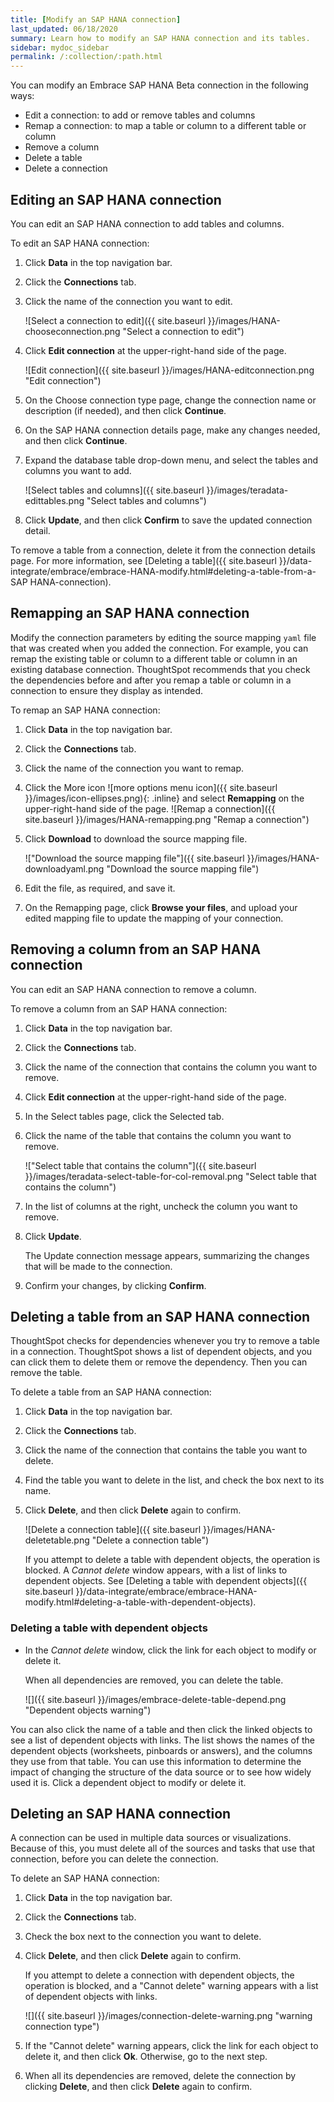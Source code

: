 ```yaml
---
title: [Modify an SAP HANA connection]
last_updated: 06/18/2020
summary: Learn how to modify an SAP HANA connection and its tables.
sidebar: mydoc_sidebar
permalink: /:collection/:path.html
---
```


You can modify an Embrace SAP HANA <span class="label label-beta">Beta</span> connection in the following ways:
- Edit a connection: to add or remove tables and columns
- Remap a connection: to map a table or column to a different table or column
- Remove a column
- Delete a table
- Delete a connection

## Editing an SAP HANA connection

You can edit an SAP HANA connection to add tables and columns.

To edit an SAP HANA connection:

1. Click **Data** in the top navigation bar.

2. Click the **Connections** tab.

3. Click the name of the connection you want to edit.

   ![Select a connection to edit]({{ site.baseurl }}/images/HANA-chooseconnection.png "Select a connection to edit")

4. Click **Edit connection** at the upper-right-hand side of the page.

   ![Edit connection]({{ site.baseurl }}/images/HANA-editconnection.png "Edit connection")

5. On the Choose connection type page, change the connection name or description (if needed), and then click **Continue**.  

6. On the SAP HANA connection details page, make any changes needed, and then click **Continue**.

7. Expand the database table drop-down menu, and select the tables and columns you want to add.

   ![Select tables and columns]({{ site.baseurl }}/images/teradata-edittables.png "Select tables and columns")
   <!--![]({{ site.baseurl }}/images/connection-update.png "Edit connection dialog box") -->

8. Click **Update**, and then click **Confirm** to save the updated connection detail.

To remove a table from a connection, delete it from the connection details page. For more information, see [Deleting a table]({{ site.baseurl }}/data-integrate/embrace/embrace-HANA-modify.html#deleting-a-table-from-a-SAP HANA-connection).

## Remapping an SAP HANA connection

Modify the connection parameters by editing the source mapping <code>yaml</code> file that was created when you added the connection. For example, you can remap the existing table or column to a different table or column in an existing database connection. ThoughtSpot recommends that you check the dependencies before and after you remap a table or column in a connection to ensure they display as intended.

To remap an SAP HANA connection:

1. Click **Data** in the top navigation bar.

2. Click the **Connections** tab.

3. Click the name of the connection you want to remap.

4. Click the More icon ![more options menu icon]({{ site.baseurl }}/images/icon-ellipses.png){: .inline} and select **Remapping** on the upper-right-hand side of the page.
   ![Remap a connection]({{ site.baseurl }}/images/HANA-remapping.png "Remap a connection")

5. Click **Download** to download the source mapping file.

   !["Download the source mapping file"]({{ site.baseurl }}/images/HANA-downloadyaml.png "Download the source mapping file")

6. Edit the file, as required, and save it.
<!--   ![Edit the yaml file]({{ site.baseurl }}/images/HANA-yaml.png "Edit the yaml file") -->

7. On the Remapping page, click **Browse your files**, and upload your edited mapping file to update the mapping of your connection.

## Removing a column from an SAP HANA connection

You can edit an SAP HANA connection to remove a column.

To remove a column from an SAP HANA connection:

1. Click **Data** in the top navigation bar.

2. Click the **Connections** tab.

3. Click the name of the connection that contains the column you want to remove.

4. Click **Edit connection** at the upper-right-hand side of the page.

5. In the Select tables page, click the Selected tab.

6. Click the name of the table that contains the column you want to remove.

   !["Select table that contains the column"]({{ site.baseurl }}/images/teradata-select-table-for-col-removal.png "Select table that contains the column")

7. In the list of columns at the right, uncheck the column you want to remove.

8. Click **Update**.

   The Update connection message appears, summarizing the changes that will be made to the connection.

9. Confirm your changes, by clicking **Confirm**.

## Deleting a table from an SAP HANA connection
ThoughtSpot checks for dependencies whenever you try to remove a table in a connection. ThoughtSpot shows a list of dependent objects, and you can click them to delete them or remove the dependency. Then you can remove the table.

To delete a table from an SAP HANA connection:

1. Click **Data** in the top navigation bar.

2. Click the **Connections** tab.

3. Click the name of the connection that contains the table you want to delete.

4. Find the table you want to delete in the list, and check the box next to its name.

5. Click **Delete**, and then click **Delete** again to confirm.

   ![Delete a connection table]({{ site.baseurl }}/images/HANA-deletetable.png "Delete a connection table")

   If you attempt to delete a table with dependent objects, the operation is blocked. A *Cannot delete* window appears, with a list of links to dependent objects. See [Deleting a table with dependent objects]({{ site.baseurl }}/data-integrate/embrace/embrace-HANA-modify.html#deleting-a-table-with-dependent-objects).

### Deleting a table with dependent objects

- In the *Cannot delete* window, click the link for each object to modify or delete it.

  When all dependencies are removed, you can delete the table.

  ![]({{ site.baseurl }}/images/embrace-delete-table-depend.png "Dependent objects warning")

You can also click the name of a table and then click the linked objects to see a list of dependent objects with links. The list shows the names of the dependent objects (worksheets, pinboards or answers), and the columns they use from that table. You can use this information to determine the impact of changing the structure of the data source or to see how widely used it is. Click a dependent object to modify or delete it.

## Deleting an SAP HANA connection
A connection can be used in multiple data sources or visualizations. Because of this, you must delete all of the sources and tasks that use that connection, before you can delete the connection.

To delete an SAP HANA connection:

1. Click **Data** in the top navigation bar.

2. Click the **Connections** tab.

3. Check the box next to the connection you want to delete.

4. Click **Delete**, and then click **Delete** again to confirm.

   If you attempt to delete a connection with dependent objects, the operation is blocked, and a "Cannot delete" warning appears with a list of dependent objects with links.

   ![]({{ site.baseurl }}/images/connection-delete-warning.png "warning connection type")

5. If the "Cannot delete" warning appears, click the link for each object to delete it, and then click **Ok**. Otherwise, go to the next step.

6. When all its dependencies are removed, delete the connection by clicking **Delete**, and then click **Delete** again to confirm.

